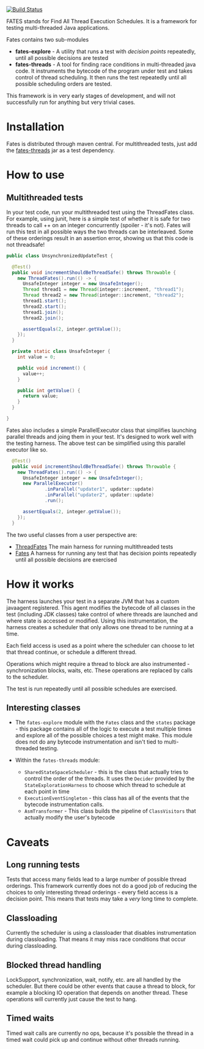 [![Build Status](https://travis-ci.org/upthewaterspout/fates.svg?branch=master)](https://travis-ci.org/upthewaterspout/fates)

FATES stands for Find All Thread Execution Schedules. It is a framework for
testing multi-threaded Java applications. 

Fates contains two sub-modules

* **fates-explore** - A utility that runs a test with *decision points* repeatedly, until
all possible decisions are tested
* **fates-threads** - A tool for finding race conditions in multi-threaded java code. It instruments the bytecode of the
program under test and takes control of thread scheduling. It then runs the
test repeatedly until all possible scheduling orders are tested.

This framework is in very early stages of development, and will not
successfully run for anything but very trivial cases.

# Installation

Fates is distributed through maven central. For multithreaded tests, just add the 
[fates-threads](https://search.maven.org/artifact/com.github.upthewaterspout.fates/fates-threads/) 
jar as a test dependency.

# How to use

## Multithreaded tests

In your test code, run your multithreaded test using the ThreadFates class. For example, using 
junit, here is a simple test of whether it is safe for two threads to call ++ on an integer 
concurrently (spoiler - it's not). Fates will run this test in all possible ways the two threads 
can be interleaved. Some of these orderings result in an assertion error, showing us that this code 
is not threadsafe!

```java
public class UnsynchronizedUpdateTest {

  @Test()
  public void incrementShouldBeThreadSafe() throws Throwable {
    new ThreadFates().run(() -> {
      UnsafeInteger integer = new UnsafeInteger();
      Thread thread1 = new Thread(integer::increment, "thread1");
      Thread thread2 = new Thread(integer::increment, "thread2");
      thread1.start();
      thread2.start();
      thread1.join();
      thread2.join();

      assertEquals(2, integer.getValue());
    });
  }

  private static class UnsafeInteger {
    int value = 0;

    public void increment() {
      value++;
    }

    public int getValue() {
      return value;
    }
  }

}
```

Fates also includes a simple ParallelExecutor class that simplifies launching parallel threads
and joing them in your test. It's designed to work well with the testing harness. The above test 
can be simplified using this parallel executor like so.

```java
  @Test()
  public void incrementShouldBeThreadSafe() throws Throwable {
    new ThreadFates().run(() -> {
      UnsafeInteger integer = new UnsafeInteger();
      new ParallelExecutor()
              .inParallel("updater1", updater::update)
              .inParallel("updater2", updater::update)
              .run();

      assertEquals(2, integer.getValue());
    });
  }

``` 

The two useful classes from a user perspective are:
* [ThreadFates](https://upthewaterspout.github.io/fates/javadoc/fates-threads/index.html?com/github/upthewaterspout/fates/core/threading/ThreadFates.html)
The main harness for running multithreaded tests
* [Fates](https://upthewaterspout.github.io/fates/javadoc/fates-explore/index.html?com/github/upthewaterspout/fates/core/states/Fates.html)
A harness for running any test that has decision points repeatedly until all
possible decisions are exercised

# How it works

The harness launches your test in a separate JVM that has a custom javaagent registered. This agent 
modifies the bytecode of all classes in the test (including JDK classes) take control of where
threads are launched and where state is accessed or modified. Using this instrumentation, the 
harness creates a scheduler that only allows one thread to be running at a time. 

Each field access is used as a point where the scheduler can choose to let
that thread continue, or schedule a different thread.

Operations which might require a thread to block are also instrumented -
synchronization blocks, waits, etc. These operations are replaced by calls to
the scheduler.

The test is run repeatedly until all possible schedules are exercised.

## Interesting classes
 * The `fates-explore` module with the `Fates` class and the `states` package - this package contains 
 all of the logic to execute a test multiple times and explore all of the possible
 choices a test might make. This module does not do any bytecode instrumentation 
 and isn't tied to multi-threaded testing.
 
 * Within the `fates-threads` module:
   * `SharedStateSpaceScheduler` - this is the class that actually tries to
 control the order of the threads. It uses the `Decider` provided by the
 `StateExplorationHarness` to choose which thread to schedule at each point in
 time
   * `ExecutionEventSingleton` - this class has all of the events that the bytecode 
 instrumentation calls.
   * `AsmTransformer` - This class builds the pipeline of `ClassVisitors` that actually
 modify the user's bytecode


# Caveats

## Long running tests

Tests that access many fields lead to a large number of possible thread
orderings.  This framework currently does not do a good job of reducing the
choices to only interesting thread orderings - every field access is a decision
point. This means that tests may take a *very* long time to complete.

## Classloading
Currently the scheduler is using a classloader that disables instrumentation
during classloading. That means it may miss race conditions that occur during
classloading. 

## Blocked thread handling

LockSupport, synchronization, wait, notify, etc. are all handled by the
scheduler. But there could be other events that cause a thread to block, for
example a blocking IO operation that depends on another thread. These
operations will currently just cause the test to hang.

## Timed waits

Timed wait calls are currently no ops, because it's possible the thread in a timed
wait could pick up and continue without other threads running.
